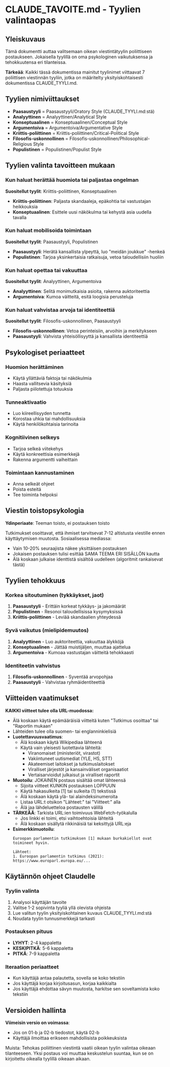 # CLAUDE_TAVOITE.md - Tyylien valintaopas

## Yleiskuvaus

Tämä dokumentti auttaa valitsemaan oikean viestintätyylin poliittiseen postaukseen. Jokaisella tyylillä on oma psykologinen vaikutuksensa ja tehokkuutensa eri tilanteissa.

**Tärkeää**: Kaikki tässä dokumentissa mainitut tyylinimet viittaavat 7 poliittisen viestinnän tyyliin, jotka on määritelty yksityiskohtaisesti dokumentissa CLAUDE_TYYLI.md.

## Tyylien nimiviittaukset
- **Paasaustyyli** = Paasaustyyli/Oratory Style (CLAUDE_TYYLI.md:stä)
- **Analyyttinen** = Analyyttinen/Analytical Style
- **Konseptuaalinen** = Konseptuaalinen/Conceptual Style
- **Argumentoiva** = Argumentoiva/Argumentative Style
- **Kriittis-poliittinen** = Kriittis-poliittinen/Critical-Political Style
- **Filosofis-uskonnollinen** = Filosofis-uskonnollinen/Philosophical-Religious Style
- **Populistinen** = Populistinen/Populist Style

## Tyylien valinta tavoitteen mukaan

### Kun haluat herättää huomiota tai paljastaa ongelman
**Suositellut tyylit**: Kriittis-poliittinen, Konseptuaalinen
- **Kriittis-poliittinen**: Paljasta skandaaleja, epäkohtia tai vastustajan heikkouksia
- **Konseptuaalinen**: Esittele uusi näkökulma tai kehystä asia uudella tavalla

### Kun haluat mobilisoida toimintaan
**Suositellut tyylit**: Paasaustyyli, Populistinen
- **Paasaustyyli**: Herätä kansallista ylpeyttä, luo "meidän joukkue" -henkeä
- **Populistinen**: Tarjoa yksinkertaisia ratkaisuja, vetoa taloudellisiin huoliin

### Kun haluat opettaa tai vakuuttaa
**Suositellut tyylit**: Analyyttinen, Argumentoiva
- **Analyyttinen**: Selitä monimutkaisia asioita, rakenna auktoriteettia
- **Argumentoiva**: Kumoa väitteitä, esitä loogisia perusteluja

### Kun haluat vahvistaa arvoja tai identiteettiä
**Suositellut tyylit**: Filosofis-uskonnollinen, Paasaustyyli
- **Filosofis-uskonnollinen**: Vetoa perinteisiin, arvoihin ja merkitykseen
- **Paasaustyyli**: Vahvista yhteisöllisyyttä ja kansallista identiteettiä

## Psykologiset periaatteet

### Huomion herättäminen
- Käytä yllättäviä faktoja tai näkökulmia
- Haasta vallitsevia käsityksiä
- Paljasta piilotettuja totuuksia

### Tunneaktivaatio
- Luo kiireellisyyden tunnetta
- Korostaa uhkia tai mahdollisuuksia
- Käytä henkilökohtaisia tarinoita

### Kognitiivinen selkeys
- Tarjoa selkeä viitekehys
- Käytä konkreettisia esimerkkejä
- Rakenna argumentti vaiheittain

### Toimintaan kannustaminen
- Anna selkeät ohjeet
- Poista esteitä
- Tee toiminta helpoksi

## Viestin toistopsykologia

**Ydinperiaate**: Teeman toisto, ei postauksen toisto

Tutkimukset osoittavat, että ihmiset tarvitsevat 7-12 altistusta viestille ennen käyttäytymisen muutosta. Sosiaalisessa mediassa:
- Vain 10-20% seuraajista näkee yksittäisen postauksen
- Jokaisen postauksen tulisi esittää SAMA TEEMA ERI SISÄLLÖN kautta
- Älä koskaan julkaise identtistä sisältöä uudelleen (algoritmit rankaisevat tästä)

## Tyylien tehokkuus

### Korkea sitoutuminen (tykkäykset, jaot)
1. **Paasaustyyli** - Erittäin korkeat tykkäys- ja jakomäärät
2. **Populistinen** - Resonoi taloudellisissa kysymyksissä
3. **Kriittis-poliittinen** - Leviää skandaalien yhteydessä

### Syvä vaikutus (mielipidemuutos)
1. **Analyyttinen** - Luo auktoriteettia, vakuuttaa älykköjä
2. **Konseptuaalinen** - Jättää muistijäljen, muuttaa ajattelua
3. **Argumentoiva** - Kumoaa vastustajan väitteitä tehokkaasti

### Identiteetin vahvistus
1. **Filosofis-uskonnollinen** - Syventää arvopohjaa
2. **Paasaustyyli** - Vahvistaa ryhmäidentiteettiä

## Viitteiden vaatimukset

**KAIKKI viitteet tulee olla URL-muodossa:**
- Älä koskaan käytä epämääräisiä viitteitä kuten "Tutkimus osoittaa" tai "Raportin mukaan"
- Lähteiden tulee olla suomen- tai englanninkielisiä
- **Luotettavuusvaatimus**:
  - Älä koskaan käytä Wikipediaa lähteenä
  - Käytä vain yleisesti luotettavia lähteitä:
    - Viranomaiset (ministeriöt, virastot)
    - Vakiintuneet uutismediat (YLE, HS, STT)
    - Akateemiset laitokset ja tutkimuslaitokset
    - Viralliset järjestöt ja kansainväliset organisaatiot
    - Vertaisarvioidut julkaisut ja viralliset raportit
- **Muotoilu**: JOKAINEN postaus sisältää omat lähteensä
  - Sijoita viitteet KUNKIN postauksen LOPPUUN
  - Käytä hakasulkeita [1] tai sulkeita (1) tekstissä
  - Älä koskaan käytä ylä- tai alaindeksinumeroita
  - Listaa URL:t otsikon "Lähteet:" tai "Viitteet:" alla
  - Älä jaa lähdeluetteloa postausten välillä
- **TÄRKEÄÄ**: Tarkista URL:ien toimivuus WebFetch-työkalulla
  - Jos linkki ei toimi, etsi vaihtoehtoisia lähteitä
  - Älä koskaan sisällytä rikkinäisiä tai keksittyjä URL:eja
- **Esimerkkimuotoilu**:
  ```
  Euroopan parlamentin tutkimuksen [1] mukaan burkakiellot ovat toimineet hyvin.
  
  Lähteet:
  1. Euroopan parlamentin tutkimus (2021): https://www.europarl.europa.eu/...
  ```

## Käytännön ohjeet Claudelle

### Tyylin valinta
1. Analysoi käyttäjän tavoite
2. Valitse 1-2 sopivinta tyyliä yllä olevista ohjeista
3. Lue valitun tyylin yksityiskohtainen kuvaus CLAUDE_TYYLI.md:stä
4. Noudata tyylin tunnusmerkkejä tarkasti

### Postauksen pituus
- **LYHYT**: 2-4 kappaletta
- **KESKIPITKÄ**: 5-6 kappaletta
- **PITKÄ**: 7-9 kappaletta

### Iteraation periaatteet
- Kun käyttäjä antaa palautetta, sovella se koko tekstiin
- Jos käyttäjä korjaa kirjoitusasun, korjaa kaikkialta
- Jos käyttäjä ehdottaa sävyn muutosta, harkitse sen soveltamista koko tekstiin

## Versioiden hallinta

**Viimeisin versio on voimassa**: 
- Jos on 01-b ja 02-b tiedostot, käytä 02-b
- Käyttäjä ilmoittaa erikseen mahdollisista poikkeuksista

Muista: Tehokas poliittinen viestintä vaatii oikean tyylin valintaa oikeaan tilanteeseen. Yksi postaus voi muuttaa keskustelun suuntaa, kun se on kirjoitettu oikealla tyylillä oikeaan aikaan.